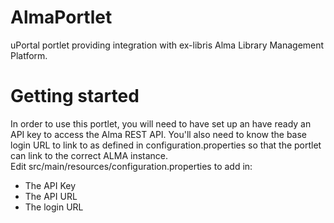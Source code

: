 # AlmaPortlet
uPortal portlet providing integration with ex-libris Alma Library Management Platform.

# Getting started

In order to use this portlet, you will need to have set up an have ready an API key to access the Alma REST API. 
You'll also need to know the base login URL to link to as defined in configuration.properties so that the portlet can link to the correct ALMA instance.  
Edit src/main/resources/configuration.properties to add in:

* The API Key
* The API URL
* The login URL

